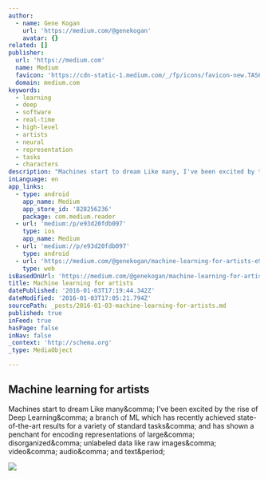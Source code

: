```yaml
---
author:
  - name: Gene Kogan
    url: 'https://medium.com/@genekogan'
    avatar: {}
related: []
publisher:
  url: 'https://medium.com'
  name: Medium
  favicon: 'https://cdn-static-1.medium.com/_/fp/icons/favicon-new.TAS6uQ-Y7kcKgi0xjcYHXw.ico'
  domain: medium.com
keywords:
  - learning
  - deep
  - software
  - real-time
  - high-level
  - artists
  - neural
  - representation
  - tasks
  - characters
description: "Machines start to dream Like many, I've been excited by the rise of Deep Learning, a branch of ML which has recently achieved state-of-the-art results for a variety of standard tasks, and has shown a penchant for encoding representations of large, disorganized, unlabeled data like raw images, video, audio, and text."
inLanguage: en
app_links:
  - type: android
    app_name: Medium
    app_store_id: '828256236'
    package: com.medium.reader
  - url: 'medium:/p/e93d20fdb097'
    type: ios
    app_name: Medium
  - url: 'medium://p/e93d20fdb097'
    type: android
  - url: 'https://medium.com/@genekogan/machine-learning-for-artists-e93d20fdb097'
    type: web
isBasedOnUrl: 'https://medium.com/@genekogan/machine-learning-for-artists-e93d20fdb097#.b9dw5bmik'
title: Machine learning for artists
datePublished: '2016-01-03T17:19:44.342Z'
dateModified: '2016-01-03T17:05:21.794Z'
sourcePath: _posts/2016-01-03-machine-learning-for-artists.md
published: true
inFeed: true
hasPage: false
inNav: false
_context: 'http://schema.org'
_type: MediaObject

---
```

<article style=""><h1>Machine learning for artists</h1><p>Machines start to dream Like many&amp;comma; I've been excited by the rise of Deep Learning&amp;comma; a branch of ML which has recently achieved state-of-the-art results for a variety of standard tasks&amp;comma; and has shown a penchant for encoding representations of large&amp;comma; disorganized&amp;comma; unlabeled data like raw images&amp;comma; video&amp;comma; audio&amp;comma; and text&amp;period;</p><img src="https://cdn-images-1.medium.com/max/800/1*MEX72qFsXQSpBTsj2jC_8w.jpeg" /></article>